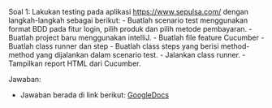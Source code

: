 Soal 1:
Lakukan testing pada aplikasi https://www.sepulsa.com/ dengan langkah-langkah sebagai berikut:
    - Buatlah scenario test menggunakan format BDD pada fitur login, pilih produk dan pilih metode pembayaran.
    - Buatlah project baru menggunakan intelliJ.
    - Buatlah file feature Cucumber
    - Buatlah class runner dan step
    - Buatlah class steps yang berisi method-method yang dijalankan dalam scenario test.
    - Jalankan class runner.
    - Tampilkan report HTML dari Cucumber.

Jawaban:
- Jawaban berada di link berikut: [GoogleDocs](https://docs.google.com/document/d/1U1Rk0nuUrrGtCIJvBnYGfDT_6ms3m4S1aBIc7P2kokY/edit?usp=sharing)